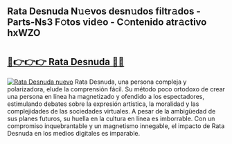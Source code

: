 ## Rata Desnuda N𝚞𝚎vos desn𝚞dos filtr𝚊dos - Parts-Ns3 F𝚘tos vid𝚎o - C𝚘ntenido atr𝚊ctivo hxWZO

# <h2><a href="http://mb72fqk.tromn.icu/?c=Rata+Desnuda">🔗👉👉👉 Rata Desnuda 🔗🔗</a></h2>

[![Rata Desnuda nuevo](https://i.imgur.com/pEAQMta.gif)](http://mb72fqk.tromn.icu/?c=Rata+Desnuda)
Rata Desnuda, una persona compleja y polarizadora, elude la comprensión fácil. Su método poco ortodoxo de crear una persona en línea ha magnetizado y ofendido a los espectadores, estimulando debates sobre la expresión artística, la moralidad y las complejidades de las sociedades virtuales. A pesar de la ambigüedad de sus planes futuros, su huella en la cultura en línea es imborrable. Con un compromiso inquebrantable y un magnetismo innegable, el impacto de Rata Desnuda en los medios digitales es imparable.
